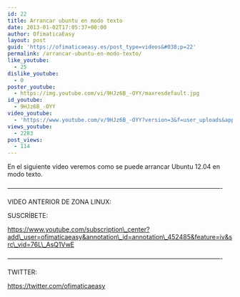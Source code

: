 ```yaml
---
id: 22
title: Arrancar ubuntu en modo texto
date: 2013-01-02T17:05:37+00:00
author: OfimaticaEasy
layout: post
guid: 'https://ofimaticaeasy.es/post_type=videos&#038;p=22'
permalink: /arrancar-ubuntu-en-modo-texto/
like_youtube:
  - 25
dislike_youtube:
  - 0
poster_youtube:
  - https://img.youtube.com/vi/9HJz6B_-OYY/maxresdefault.jpg
id_youtube:
  - 9HJz6B_-OYY
video_youtube:
  - 'https://www.youtube.com/v/9HJz6B_-OYY?version=3&f=user_uploads&app=youtube_gdata'
views_youtube:
  - 2283
post_views:
  - 114
---
```

En el siguiente vídeo veremos como se puede arrancar Ubuntu 12.04 en modo texto.

&#8212;&#8212;&#8212;&#8212;&#8212;&#8212;&#8212;&#8212;&#8212;&#8212;&#8212;&#8212;&#8212;&#8212;&#8212;&#8212;&#8212;&#8212;&#8212;&#8212;&#8212;&#8212;&#8212;&#8212;&#8212;&#8212;&#8212;&#8212;&#8212;&#8212;&#8212;&#8212;&#8212;&#8212;-

VIDEO ANTERIOR DE ZONA LINUX:



SUSCRÍBETE:

https://www.youtube.com/subscription\_center?add\_user=ofimaticaeasy&annotation\_id=annotation\_452485&feature=iv&src\_vid=76L\_AsQ1VwE

&#8212;&#8212;&#8212;&#8212;&#8212;&#8212;&#8212;&#8212;&#8212;&#8212;&#8212;&#8212;&#8212;&#8212;&#8212;&#8212;&#8212;&#8212;&#8212;&#8212;&#8212;&#8212;&#8212;&#8212;&#8212;&#8212;&#8212;&#8212;&#8212;&#8212;&#8212;&#8212;&#8212;&#8212;-

TWITTER:

https://twitter.com/ofimaticaeasy